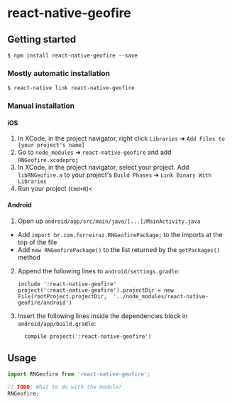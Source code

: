 
# react-native-geofire

## Getting started

`$ npm install react-native-geofire --save`

### Mostly automatic installation

`$ react-native link react-native-geofire`

### Manual installation


#### iOS

1. In XCode, in the project navigator, right click `Libraries` ➜ `Add Files to [your project's name]`
2. Go to `node_modules` ➜ `react-native-geofire` and add `RNGeofire.xcodeproj`
3. In XCode, in the project navigator, select your project. Add `libRNGeofire.a` to your project's `Build Phases` ➜ `Link Binary With Libraries`
4. Run your project (`Cmd+R`)<

#### Android

1. Open up `android/app/src/main/java/[...]/MainActivity.java`
  - Add `import br.com.ferreiraz.RNGeofirePackage;` to the imports at the top of the file
  - Add `new RNGeofirePackage()` to the list returned by the `getPackages()` method
2. Append the following lines to `android/settings.gradle`:
  	```
  	include ':react-native-geofire'
  	project(':react-native-geofire').projectDir = new File(rootProject.projectDir, 	'../node_modules/react-native-geofire/android')
  	```
3. Insert the following lines inside the dependencies block in `android/app/build.gradle`:
  	```
      compile project(':react-native-geofire')
  	```


## Usage
```javascript
import RNGeofire from 'react-native-geofire';

// TODO: What to do with the module?
RNGeofire;
```
  